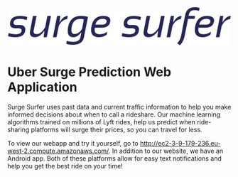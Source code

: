 ![Our logo](logo.png) 
# Uber Surge Prediction Web Application 

Surge Surfer uses past data and current traffic information to help you make informed decisions about when to call a rideshare. Our machine learning algorithms trained on millions of Lyft rides, help us predict when ride-sharing platforms will surge their prices, so you can travel for less. 

To view our webapp and try it yourself, go to http://ec2-3-9-179-236.eu-west-2.compute.amazonaws.com/. In addition to our website, we have an Android app. Both of these platforms allow for easy text notifications and help you get the best ride on your time! 
